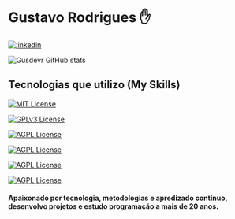 
# Gustavo Rodrigues ✋







[![linkedin](https://img.shields.io/badge/linkedin-0A66C2?style=for-the-badge&logo=linkedin&logoColor=white)](https://www.linkedin.com/in/gustavo-rodrigues-733a8993/)


![Gusdevr GitHub stats](https://github-readme-stats.vercel.app/api?username=Gusdevr&show_icons=true&theme=radical)

## Tecnologias que utilizo (My Skills)








[![MIT License](https://img.shields.io/badge/HTML5-E34F26?style=for-the-badge&logo=html5&logoColor=white)](https://choosealicense.com/licenses/mit/)

[![GPLv3 License](https://img.shields.io/badge/CSS3-1572B6?style=for-the-badge&logo=css3&logoColor=white)](https://opensource.org/licenses/)

[![AGPL License](https://img.shields.io/badge/JavaScript-F7DF1E?style=for-the-badge&logo=javascript&logoColor=black)](http://www.gnu.org/licenses/agpl-3.0)

[![AGPL License](https://img.shields.io/badge/TypeScript-007ACC?style=for-the-badge&logo=typescript&logoColor=white)](http://www.gnu.org/licenses/agpl-3.0)

[![AGPL License](https://img.shields.io/badge/React-20232A?style=for-the-badge&logo=react&logoColor=61DAFB)](http://www.gnu.org/licenses/agpl-3.0)

[![AGPL License](https://img.shields.io/badge/Node.js-43853D?style=for-the-badge&logo=node.js&logoColor=white)](http://www.gnu.org/licenses/agpl-3.0)



#### Apaixonado por tecnologia, metodologias e apredizado contínuo,</br> desenvolvo projetos e estudo programação a mais de 20 anos.


